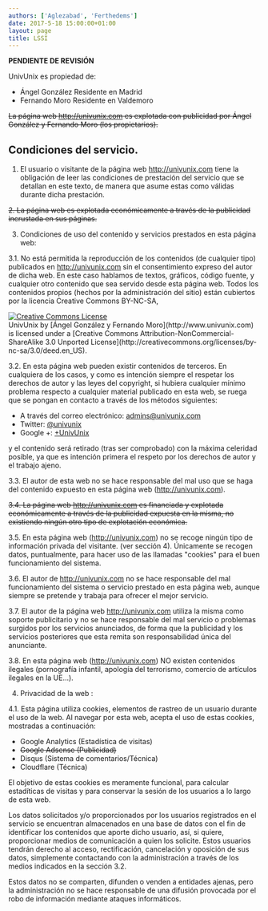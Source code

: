 ```yaml
---
authors: ['Aglezabad', 'Ferthedems']
date: 2017-5-18 15:00:00+01:00
layout: page
title: LSSI
---
```


**PENDIENTE DE REVISIÓN**

UnivUnix es propiedad de:

* Ángel González Residente en Madrid
* Fernando Moro Residente en Valdemoro

<del>La página web http://univunix.com es explotada con publicidad por Ángel González y Fernando Moro (los propietarios).</del>

## Condiciones del servicio.

1. El usuario o visitante de la página web http://univunix.com tiene la obligación de leer las condiciones de prestación
 del servicio que se detallan en este texto, de manera que asume estas como válidas durante dicha prestación.

<del>2. La página web es explotada económicamente a través de la publicidad incrustada en sus páginas.</del>

3. Condiciones de uso del contenido y servicios prestados en esta página web:

  3.1. No está permitida la reproducción de los contenidos (de cualquier tipo) publicados en http://univunix.com
   sin el consentimiento expreso del autor de dicha web. En este caso hablamos de textos, gráficos, código fuente,
   y cualquier otro contenido que sea servido desde esta página web.
   Todos los contenidos propios (hechos por la administración del sitio) están cubiertos por la licencia
   Creative Commons BY-NC-SA,

   <a href="http://creativecommons.org/licenses/by-nc-sa/3.0/deed.en_US">
   <img class="img-responsive lazy" alt="Creative Commons License" src="/img/placeholder.gif" data-original="http://i.creativecommons.org/l/by-nc-sa/3.0/88x31.png" style="margin: 0 auto; display: block">
   </a>
   UnivUnix by [Ángel González y Fernando Moro](http://www.univunix.com) is licensed under a
   [Creative Commons Attribution-NonCommercial-ShareAlike 3.0 Unported License](http://creativecommons.org/licenses/by-nc-sa/3.0/deed.en_US).

  3.2. En esta página web pueden existir contenidos de terceros. En cualquiera de los casos,
   y como es intención siempre el respetar los derechos de autor y las leyes del copyright,
   si hubiera cualquier mínimo problema respecto a cualquier material publicado en esta web,
   se ruega que se pongan en contacto a través de los métodos siguientes:

  * A través del correo electrónico: [admins@univunix.com](mailto://admins@univunix.com?subject=[Copyright]:)
  * Twitter: [@univunix](https://twitter.com/univunix)
  * Google +: [+UnivUnix](https://plus.google.com/+Univunix)

   y el contenido será retirado (tras ser comprobado) con la máxima celeridad posible,
   ya que es intención primera el respeto por los derechos de autor y el trabajo ajeno.

  3.3. El autor de esta web no se hace responsable del mal uso que se haga del contenido
   expuesto en esta página web (http://univunix.com).

  <del>3.4. La página web http://univunix.com es financiada y explotada económicamente a través
   de la publicidad expuesta en la misma, no existiendo ningún otro tipo de explotación económica.</del>

  3.5. En esta página web (http://univunix.com) no se recoge ningún tipo de información privada
   del visitante. (ver sección 4). Únicamente se recogen datos, puntualmente, para hacer uso de
   las llamadas "cookies" para el buen funcionamiento del sistema.

  3.6. El autor de http://univunix.com no se hace responsable del mal funcionamiento del sistema
   o servicio prestado en esta página web, aunque siempre se pretende y trabaja para ofrecer el mejor servicio.

  3.7. El autor de la página web http://univunix.com utiliza la misma como soporte publicitario
   y no se hace responsable del mal servicio o problemas surgidos por los servicios anunciados,
   de forma que la publicidad y los servicios posteriores que esta remita son responsabilidad única del anunciante.

  3.8. En esta página web (http://univunix.com) NO existen contenidos ilegales (pornografía infantil,
   apología del terrorismo, comercio de artículos ilegales en la UE...).

4. Privacidad de la web :

  4.1. Esta página utiliza cookies, elementos de rastreo de un usuario durante el uso de la web.
   Al navegar por esta web, acepta el uso de estas cookies, mostradas a continuación:

  * Google Analytics (Estadística de visitas)
  * <del>Google Adsense (Publicidad)</del>
  * Disqus (Sistema de comentarios/Técnica)
  * Cloudflare (Técnica)

  El objetivo de estas cookies es meramente funcional, para calcular estadíticas de visitas y
   para conservar la sesión de los usuarios a lo largo de esta web.

  Los datos solicitados y/o proporcionados por los usuarios registrados en el servicio se encuentran almacenados
   en una base de datos con el fin de identificar los contenidos que aporte dicho usuario, así,
   si quiere, proporcionar medios de comunicación a quien los solicite.
   Estos usuarios tendrán derecho al acceso, rectificación, cancelación y oposición de sus datos,
   simplemente contactando con la administración a través de los medios indicados en la sección 3.2.

  Estos datos no se comparten, difunden o venden a entidades ajenas,
   pero la administración no se hace responsable de una difusión provocada por el robo de información
   mediante ataques informáticos.
